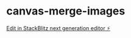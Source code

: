 # canvas-merge-images

[Edit in StackBlitz next generation editor ⚡️](https://stackblitz.com/~/github.com/ashokweb/canvas-merge-images)